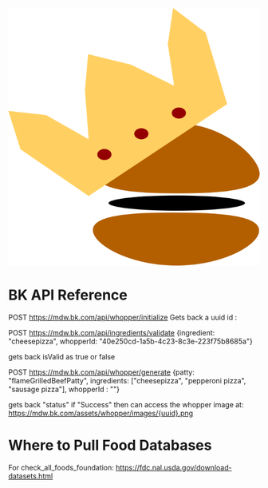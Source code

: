 ![Borger logo](repo_logo.png)
# BK API Reference

POST https://mdw.bk.com/api/whopper/initialize
Gets back a uuid
id : 

POST https://mdw.bk.com/api/ingredients/validate
{ingredient: "cheesepizza", whopperId: "40e250cd-1a5b-4c23-8c3e-223f75b8685a"}

gets back isValid as true or false

POST https://mdw.bk.com/api/whopper/generate
{patty: "flameGrilledBeefPatty", ingredients: ["cheesepizza", "pepperoni pizza", "sausage pizza"], whopperId : ""}

gets back "status" if "Success" then can access the whopper image at:
https://mdw.bk.com/assets/whopper/images/{uuid}.png

# Where to Pull Food Databases

For check_all_foods_foundation: https://fdc.nal.usda.gov/download-datasets.html
